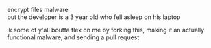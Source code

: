 encrypt files malware                  
but the developer is a 3 year old who fell asleep on his laptop           
                         
ik some of y'all boutta flex on me by forking this, making it an actually functional malware, and sending a pull request
